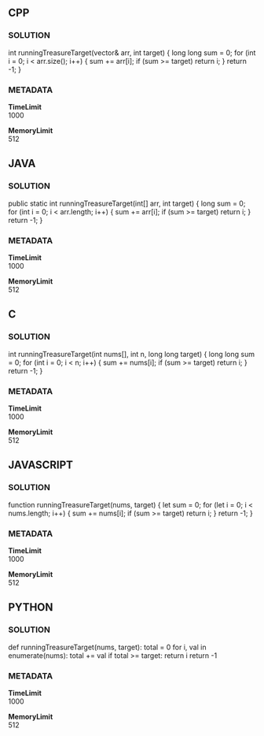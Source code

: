 ## CPP

### SOLUTION

int runningTreasureTarget(vector<int>& arr, int target) {
    long long sum = 0;
    for (int i = 0; i < arr.size(); i++) {
        sum += arr[i];
        if (sum >= target)
            return i;
    }
    return -1;
}

### METADATA

**TimeLimit**  
1000  

**MemoryLimit**  
512  


## JAVA

### SOLUTION

public static int runningTreasureTarget(int[] arr, int target) {
    long sum = 0;
    for (int i = 0; i < arr.length; i++) {
        sum += arr[i];
        if (sum >= target)
            return i;
    }
    return -1;
}

### METADATA

**TimeLimit**  
1000  

**MemoryLimit**  
512  


## C

### SOLUTION

int runningTreasureTarget(int nums[], int n, long long target) {
    long long sum = 0;
    for (int i = 0; i < n; i++) {
        sum += nums[i];
        if (sum >= target)
            return i;
    }
    return -1;
}

### METADATA

**TimeLimit**  
1000  

**MemoryLimit**  
512  


## JAVASCRIPT

### SOLUTION

function runningTreasureTarget(nums, target) {
  let sum = 0;
  for (let i = 0; i < nums.length; i++) {
    sum += nums[i];
    if (sum >= target) return i;
  }
  return -1;
}

### METADATA

**TimeLimit**  
1000  

**MemoryLimit**  
512  


## PYTHON

### SOLUTION

def runningTreasureTarget(nums, target):
    total = 0
    for i, val in enumerate(nums):
        total += val
        if total >= target:
            return i
    return -1

### METADATA

**TimeLimit**  
1000  

**MemoryLimit**  
512  
